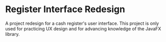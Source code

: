 # Register Interface Redesign
A project redesign for a cash register's user interface. This project is only used for practicing UX design and for advancing knowledge of the JavaFX library.
